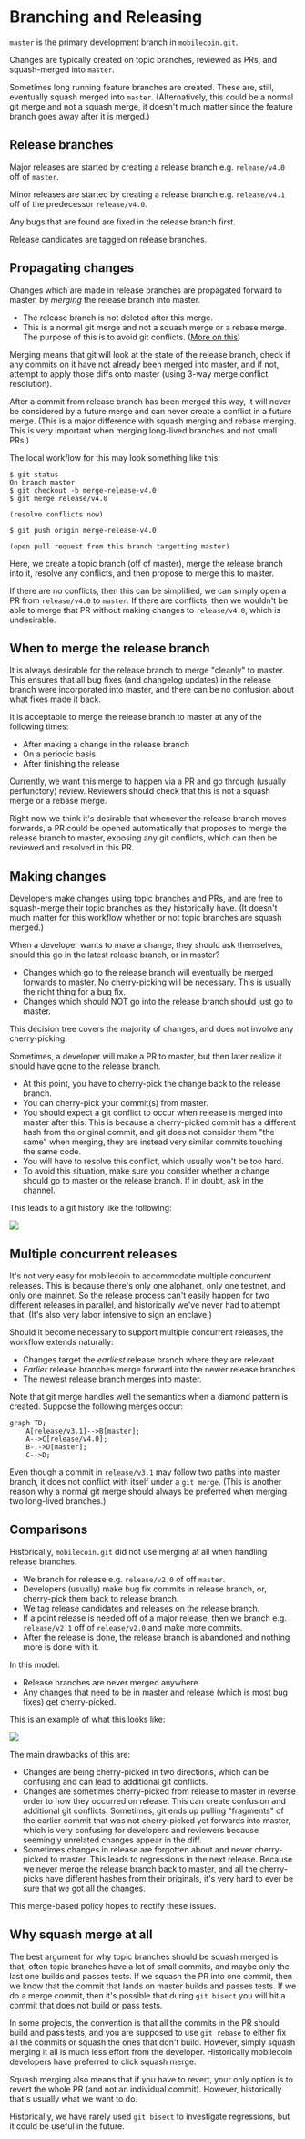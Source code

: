 Branching and Releasing
=======================

`master` is the primary development branch in `mobilecoin.git`.

Changes are typically created on topic branches, reviewed as PRs, and squash-merged into `master`.

Sometimes long running feature branches are created. These are, still, eventually
squash merged into `master`. (Alternatively, this could be a normal git merge
and not a squash merge, it doesn't much matter since the feature branch goes away
after it is merged.)

Release branches
----------------

Major releases are started by creating a release branch e.g. `release/v4.0` off
of `master`.

Minor releases are started by creating a release branch e.g. `release/v4.1` off of
the predecessor `release/v4.0`.

Any bugs that are found are fixed in the release branch first.

Release candidates are tagged on release branches.

Propagating changes
-------------------

Changes which are made in release branches are propagated forward to master,
by *merging* the release branch into master.

* The release branch is not deleted after this merge.
* This is a normal git merge and not a squash merge or a rebase merge.
  The purpose of this is to avoid git conflicts. ([More on this](https://docs.github.com/en/pull-requests/collaborating-with-pull-requests/incorporating-changes-from-a-pull-request/about-pull-request-merges#squashing-and-merging-a-long-running-branch))

Merging means that git will look at the state of the release branch, check if
any commits on it have not already been merged into master, and if not, attempt
to apply those diffs onto master (using 3-way merge conflict resolution).

After a commit from release branch has been merged this way, it will never be
considered by a future merge and can never create a conflict in a future merge.
(This is a major difference with squash merging and rebase merging. This is very
important when merging long-lived branches and not small PRs.)

The local workflow for this may look something like this:

```
$ git status
On branch master
$ git checkout -b merge-release-v4.0
$ git merge release/v4.0

(resolve conflicts now)

$ git push origin merge-release-v4.0

(open pull request from this branch targetting master)
```

Here, we create a topic branch (off of master), merge the release branch into it,
resolve any conflicts, and then propose to merge this to master.

If there are no conflicts, then this can be simplified, we can simply open a PR
from `release/v4.0` to `master`. If there are conflicts, then we wouldn't be able
to merge that PR without making changes to `release/v4.0`, which is undesirable.

When to merge the release branch
--------------------------------

It is always desirable for the release branch to merge "cleanly" to master.
This ensures that all bug fixes (and changelog updates) in the release branch
were incorporated into master, and there can be no confusion about what fixes
made it back.

It is acceptable to merge the release branch to master at any of the following times:

* After making a change in the release branch
* On a periodic basis
* After finishing the release

Currently, we want this merge to happen via a PR and go through (usually perfunctory)
review. Reviewers should check that this is not a squash merge or a rebase merge.

Right now we think it's desirable that whenever the release branch moves forwards,
a PR could be opened automatically that proposes to merge the release branch to master,
exposing any git conflicts, which can then be reviewed and resolved in this PR.

Making changes
--------------

Developers make changes using topic branches and PRs, and are free to
squash-merge their topic branches as they historically have. (It doesn't much
matter for this workflow whether or not topic branches are squash merged.)

When a developer wants to make a change, they should ask themselves, should this
go in the latest release branch, or in master?

* Changes which go to the release branch will eventually be merged forwards to
  master. No cherry-picking will be necessary. This is usually the right thing
  for a bug fix.
* Changes which should NOT go into the release branch should just go to master.

This decision tree covers the majority of changes, and does not involve any
cherry-picking.

Sometimes, a developer will make a PR to master, but then later realize it
should have gone to the release branch.

* At this point, you have to cherry-pick the change back to the release branch.
* You can cherry-pick your commit(s) from master.
* You should expect a git conflict to occur when release is merged into master
  after this. This is because a cherry-picked commit has a different hash from
  the original commit, and git does not consider them "the same" when merging,
  they are instead very similar commits touching the same code.
* You will have to resolve this conflict, which usually won't be too hard.
* To avoid this situation, make sure you consider whether a change should go
  to master or the release branch. If in doubt, ask in the channel.

This leads to a git history like the following:

[![](https://mermaid.ink/img/pako:eNqtU8FuwjAM_ZXIZ7aBaJbR86addto1F5OYNippq5CiIcS_L5QxlS2FViKnOO8lfn6O96AqTZACCysz_t1hncuStUtV1hofj5YOS5UzR2vCDT1tk0saMzqVgAlfSIghy2fx8g_xmAVomzxOO1BOqqgazyyaMi7FksuoV8mg6JzkejlqNu0pRwsxv6F5oMqbSn5Nmt0n4Yge81jpxPk8bspKiGRUI7uXvxYdq_-Uwvvd6kLO7R5qo4rIg4M-wxUzBym46Bcf-alPEUwgZA4sHUZ0f8Qk-JwsSUjDVqMrjq8eAg8bX33uSgWpdw1NoKk1eno1mDm0kK5wvQmnpI2v3Mdp5tvRPzPfWuSHePgGwSE-5w?type=png)](https://mermaid.live/edit#pako:eNqtU8FuwjAM_ZXIZ7aBaJbR86addto1F5OYNippq5CiIcS_L5QxlS2FViKnOO8lfn6O96AqTZACCysz_t1hncuStUtV1hofj5YOS5UzR2vCDT1tk0saMzqVgAlfSIghy2fx8g_xmAVomzxOO1BOqqgazyyaMi7FksuoV8mg6JzkejlqNu0pRwsxv6F5oMqbSn5Nmt0n4Yge81jpxPk8bspKiGRUI7uXvxYdq_-Uwvvd6kLO7R5qo4rIg4M-wxUzBym46Bcf-alPEUwgZA4sHUZ0f8Qk-JwsSUjDVqMrjq8eAg8bX33uSgWpdw1NoKk1eno1mDm0kK5wvQmnpI2v3Mdp5tvRPzPfWuSHePgGwSE-5w)

Multiple concurrent releases
----------------------------

It's not very easy for mobilecoin to accommodate multiple concurrent releases.
This is because there's only one alphanet, only one testnet, and only one mainnet.
So the release process can't easily happen for two different releases in parallel,
and historically we've never had to attempt that. (It's also very labor intensive
to sign an enclave.)

Should it become necessary to support multiple concurrent releases,
the workflow extends naturally:

* Changes target the *earliest* release branch where they are relevant
* *Earlier* release branches merge forward into the newer release branches
* The newest release branch merges into master.

Note that git merge handles well the semantics when a diamond pattern is created.
Suppose the following merges occur:

```mermaid
graph TD;
    A[release/v3.1]-->B[master];
    A-->C[release/v4.0];
    B-.->D[master];
    C-->D;
```

Even though a commit in `release/v3.1` may follow two paths into master branch,
it does not conflict with itself under a `git merge`. (This is another reason
why a normal git merge should always be preferred when merging two long-lived branches.)

Comparisons
-----------

Historically, `mobilecoin.git` did not use merging at all when handling release branches.

* We branch for release e.g. `release/v2.0` of off `master`.
* Developers (usually) make bug fix commits in release branch, or,
  cherry-pick them back to release branch.
* We tag release candidates and releases on the release branch.
* If a point release is needed off of a major release, then we branch e.g.
  `release/v2.1` off of `release/v2.0` and make more commits.
* After the release is done, the release branch is abandoned and nothing more is done with it.

In this model:

* Release branches are never merged anywhere
* Any changes that need to be in master and release (which is most bug fixes)
  get cherry-picked.

This is an example of what this looks like:

[![](https://mermaid.ink/img/pako:eNqdVMtugzAQ_BW05_QRCHXh3KqnnnrlsrEXsIIBOSZqFOXf65C0CtSmoT5hZmY9s34cgDeCIIXAjkKaN41tmdVBP3ijlDTu2VpjzctAU0W4pYddOKQFUqQZ4CpOMnAh6yf2_AsxWFhoF94vr6CS-KbpTKBQ1h5jJWm9v2sl3_iX9ZJdTrzSs5Xp0Hz56AktGIv-Sja2N9LMNPTT0XDuuq4U_zkXkasRFMeRu0U5Y6t5m38l_kySgXaYyFPa4XSsHNa95YRMtnaUfsLIYBOjudfiMoMFKNKWJ-w1P5zQDExJijJI7aegHLvKnEofLRU703zsaw6p0R0toGsFGnqRWGhUkOZYbe1fEtI0-v38dPQvyDfztUcuxOMXurlSCQ?type=png)](https://mermaid.live/edit#pako:eNqdVMtugzAQ_BW05_QRCHXh3KqnnnrlsrEXsIIBOSZqFOXf65C0CtSmoT5hZmY9s34cgDeCIIXAjkKaN41tmdVBP3ijlDTu2VpjzctAU0W4pYddOKQFUqQZ4CpOMnAh6yf2_AsxWFhoF94vr6CS-KbpTKBQ1h5jJWm9v2sl3_iX9ZJdTrzSs5Xp0Hz56AktGIv-Sja2N9LMNPTT0XDuuq4U_zkXkasRFMeRu0U5Y6t5m38l_kySgXaYyFPa4XSsHNa95YRMtnaUfsLIYBOjudfiMoMFKNKWJ-w1P5zQDExJijJI7aegHLvKnEofLRU703zsaw6p0R0toGsFGnqRWGhUkOZYbe1fEtI0-v38dPQvyDfztUcuxOMXurlSCQ)

The main drawbacks of this are:

* Changes are being cherry-picked in two directions, which can be confusing and
  can lead to additional git conflicts.
* Changes are sometimes cherry-picked from release to master in reverse order
  to how they occurred on release. This can create confusion and additional git conflicts.
  Sometimes, git ends up pulling "fragments" of the earlier commit that was not cherry-picked
  yet forwards into master, which is very confusing for developers and reviewers because
  seemingly unrelated changes appear in the diff.
* Sometimes changes in release are forgotten about and never cherry-picked to master.
  This leads to regressions in the next release. Because we never merge the release
  branch back to master, and all the cherry-picks have different hashes from their
  originals, it's very hard to ever be sure that we got all the changes.

This merge-based policy hopes to rectify these issues.

Why squash merge at all
-----------------------

The best argument for why topic branches should be squash merged is that,
often topic branches have a lot of small commits, and maybe only the last one
builds and passes tests. If we squash the PR into one commit, then we know that
the commit that lands on master builds and passes tests. If we do a merge commit,
then it's possible that during `git bisect` you will hit a commit that does not
build or pass tests.

In some projects, the convention is that all the commits in the PR should build
and pass tests, and you are supposed to use `git rebase` to either fix all the
commits or squash the ones that don't build. However, simply squash merging it all
is much less effort from the developer. Historically mobilecoin developers have
preferred to click squash merge.

Squash merging also means that if you have to revert, your only option is to
revert the whole PR (and not an individual commit). However, historically that's
usually what we want to do.

Historically, we have rarely used `git bisect` to investigate regressions, but it
could be useful in the future.
